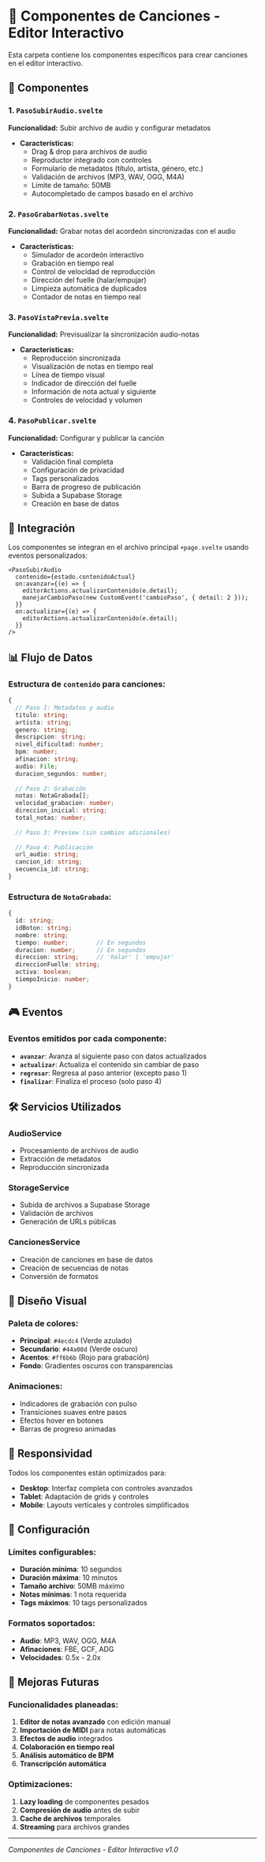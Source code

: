 # 🎵 Componentes de Canciones - Editor Interactivo

Esta carpeta contiene los componentes específicos para crear canciones en el editor interactivo.

## 📁 Componentes

### 1. `PasoSubirAudio.svelte`
**Funcionalidad:** Subir archivo de audio y configurar metadatos
- **Características:**
  - Drag & drop para archivos de audio
  - Reproductor integrado con controles
  - Formulario de metadatos (título, artista, género, etc.)
  - Validación de archivos (MP3, WAV, OGG, M4A)
  - Límite de tamaño: 50MB
  - Autocompletado de campos basado en el archivo

### 2. `PasoGrabarNotas.svelte`
**Funcionalidad:** Grabar notas del acordeón sincronizadas con el audio
- **Características:**
  - Simulador de acordeón interactivo
  - Grabación en tiempo real
  - Control de velocidad de reproducción
  - Dirección del fuelle (halar/empujar)
  - Limpieza automática de duplicados
  - Contador de notas en tiempo real

### 3. `PasoVistaPrevia.svelte`
**Funcionalidad:** Previsualizar la sincronización audio-notas
- **Características:**
  - Reproducción sincronizada
  - Visualización de notas en tiempo real
  - Línea de tiempo visual
  - Indicador de dirección del fuelle
  - Información de nota actual y siguiente
  - Controles de velocidad y volumen

### 4. `PasoPublicar.svelte`
**Funcionalidad:** Configurar y publicar la canción
- **Características:**
  - Validación final completa
  - Configuración de privacidad
  - Tags personalizados
  - Barra de progreso de publicación
  - Subida a Supabase Storage
  - Creación en base de datos

## 🔗 Integración

Los componentes se integran en el archivo principal `+page.svelte` usando eventos personalizados:

```svelte
<PasoSubirAudio 
  contenido={estado.contenidoActual}
  on:avanzar={(e) => {
    editorActions.actualizarContenido(e.detail);
    manejarCambioPaso(new CustomEvent('cambioPaso', { detail: 2 }));
  }}
  on:actualizar={(e) => {
    editorActions.actualizarContenido(e.detail);
  }}
/>
```

## 📊 Flujo de Datos

### Estructura de `contenido` para canciones:

```typescript
{
  // Paso 1: Metadatos y audio
  titulo: string;
  artista: string;
  genero: string;
  descripcion: string;
  nivel_dificultad: number;
  bpm: number;
  afinacion: string;
  audio: File;
  duracion_segundos: number;
  
  // Paso 2: Grabación
  notas: NotaGrabada[];
  velocidad_grabacion: number;
  direccion_inicial: string;
  total_notas: number;
  
  // Paso 3: Preview (sin cambios adicionales)
  
  // Paso 4: Publicación
  url_audio: string;
  cancion_id: string;
  secuencia_id: string;
}
```

### Estructura de `NotaGrabada`:

```typescript
{
  id: string;
  idBoton: string;
  nombre: string;
  tiempo: number;        // En segundos
  duracion: number;      // En segundos
  direccion: string;     // 'halar' | 'empujar'
  direccionFuelle: string;
  activa: boolean;
  tiempoInicio: number;
}
```

## 🎮 Eventos

### Eventos emitidos por cada componente:

- **`avanzar`**: Avanza al siguiente paso con datos actualizados
- **`actualizar`**: Actualiza el contenido sin cambiar de paso
- **`regresar`**: Regresa al paso anterior (excepto paso 1)
- **`finalizar`**: Finaliza el proceso (solo paso 4)

## 🛠️ Servicios Utilizados

### AudioService
- Procesamiento de archivos de audio
- Extracción de metadatos
- Reproducción sincronizada

### StorageService
- Subida de archivos a Supabase Storage
- Validación de archivos
- Generación de URLs públicas

### CancionesService
- Creación de canciones en base de datos
- Creación de secuencias de notas
- Conversión de formatos

## 🎨 Diseño Visual

### Paleta de colores:
- **Principal**: `#4ecdc4` (Verde azulado)
- **Secundario**: `#44a08d` (Verde oscuro)
- **Acentos**: `#ff6b6b` (Rojo para grabación)
- **Fondo**: Gradientes oscuros con transparencias

### Animaciones:
- Indicadores de grabación con pulso
- Transiciones suaves entre pasos
- Efectos hover en botones
- Barras de progreso animadas

## 📱 Responsividad

Todos los componentes están optimizados para:
- **Desktop**: Interfaz completa con controles avanzados
- **Tablet**: Adaptación de grids y controles
- **Mobile**: Layouts verticales y controles simplificados

## 🔧 Configuración

### Límites configurables:
- **Duración mínima**: 10 segundos
- **Duración máxima**: 10 minutos
- **Tamaño archivo**: 50MB máximo
- **Notas mínimas**: 1 nota requerida
- **Tags máximos**: 10 tags personalizados

### Formatos soportados:
- **Audio**: MP3, WAV, OGG, M4A
- **Afinaciones**: FBE, GCF, ADG
- **Velocidades**: 0.5x - 2.0x

## 🚀 Mejoras Futuras

### Funcionalidades planeadas:
1. **Editor de notas avanzado** con edición manual
2. **Importación de MIDI** para notas automáticas
3. **Efectos de audio** integrados
4. **Colaboración en tiempo real**
5. **Análisis automático de BPM**
6. **Transcripción automática**

### Optimizaciones:
1. **Lazy loading** de componentes pesados
2. **Compresión de audio** antes de subir
3. **Cache de archivos** temporales
4. **Streaming** para archivos grandes

---

*Componentes de Canciones - Editor Interactivo v1.0* 